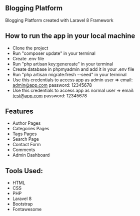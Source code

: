 
## Blogging Platform

Blogging Platform created with Laravel 8 Framework

## How to run the app in your local machine
- Clone the project
- Run "composer update" in your terminal
- Create .env file
- Run "php artisan key:genereate" in your terminal
- Create database in phpmyadmin and add it in your .env file
- Run "php artisan migrate:fresh --seed" in your terminal
- Use this credentials to access app as admin user => email: admin@app.com password: 12345678
- Use this credentials to access app as normal user => email: test@app.com password: 12345678


## Features
- Author Pages
- Categories Pages
- Tags Pages
- Search Page
- Contact Form
- Comments
- Admin Dashboard

## Tools Used:
- HTML
- CSS
- PHP
- Laravel 8
- Bootstrap
- Fontawesome

